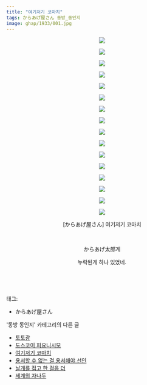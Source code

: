 ```yaml
---
title: "여기저기 코마치"
tags: からあげ屋さん 동방_동인지
image: ghap/1933/001.jpg
---
```

<div class="article">
<p style="text-align: center; clear: none; float: none;"><img src="{{ site.nasurl }}/ghap/1933/001.jpg"/></p>
<p style="text-align: center; clear: none; float: none;"><img src="{{ site.nasurl }}/ghap/1933/002.jpg"/></p>
<p style="text-align: center; clear: none; float: none;"><img src="{{ site.nasurl }}/ghap/1933/003.jpg"/></p>
<p style="text-align: center; clear: none; float: none;"><img src="{{ site.nasurl }}/ghap/1933/004.jpg"/></p>
<p style="text-align: center; clear: none; float: none;"><img src="{{ site.nasurl }}/ghap/1933/005.jpg"/></p>
<p style="text-align: center; clear: none; float: none;"><img src="{{ site.nasurl }}/ghap/1933/006.jpg"/></p>
<p style="text-align: center; clear: none; float: none;"><img src="{{ site.nasurl }}/ghap/1933/007.jpg"/></p>
<p style="text-align: center; clear: none; float: none;"><img src="{{ site.nasurl }}/ghap/1933/008.jpg"/></p>
<p style="text-align: center; clear: none; float: none;"><img src="{{ site.nasurl }}/ghap/1933/009.jpg"/></p>
<p style="text-align: center; clear: none; float: none;"><img src="{{ site.nasurl }}/ghap/1933/010.jpg"/></p>
<p style="text-align: center; clear: none; float: none;"><img src="{{ site.nasurl }}/ghap/1933/011.jpg"/></p>
<p style="text-align: center; clear: none; float: none;"><img src="{{ site.nasurl }}/ghap/1933/012.jpg"/></p>
<p style="text-align: center; clear: none; float: none;"><img src="{{ site.nasurl }}/ghap/1933/013.jpg"/></p>
<p style="text-align: center; clear: none; float: none;"><img src="{{ site.nasurl }}/ghap/1933/014.jpg"/></p>
<p style="text-align: center; clear: none; float: none;"><img src="{{ site.nasurl }}/ghap/1933/015.jpg"/></p>
<p style="text-align: center; clear: none; float: none;"><img src="{{ site.nasurl }}/ghap/1933/016.jpg"/></p>
<p style="text-align: center; clear: none; float: none;">[からあげ屋さん] 여기저기 코마치</p>
<p style="text-align: center; clear: none; float: none;"><br/></p>
<p style="text-align: center; clear: none; float: none;">からあげ太郎게</p>
<p style="text-align: center; clear: none; float: none;">누락된게 하나 있었네.</p>
<p style="text-align: center; clear: none; float: none;"><br/></p>
<p><br/></p>
</div><div class="tagTrail">
<p>태그: </p>
<ul>
<li>からあげ屋さん</li>
</ul>
</div><div class="another">
<p>'동방 동인지' 카테고리의 다른 글</p>
<ul>
<li><a href="/2016-08-31-ghap_1935">토토광</a></li>
<li><a href="/2016-08-31-ghap_1934">도스코이 피요니시모</a></li>
<li><a href="/2016-08-31-ghap_1933">여기저기 코마치</a></li>
<li><a href="/2016-08-31-ghap_1932">용서할 수 없는 걸 용서해야 선인</a></li>
<li><a href="/2016-08-31-ghap_1931">날개를 접고 한 걸음 더</a></li>
<li><a href="/2016-08-31-ghap_1930">세계의 자나두</a></li>
</ul>
</div><div class="cb_module cb_fluid">
<div class="cb_wrt cb_profile">
</div><!-- commentList close -->
</div>